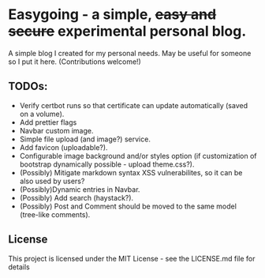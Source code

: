 # Easygoing - a simple, ~~easy and secure~~ experimental personal blog.
A simple blog I created for my personal needs. May be useful for someone so I put it here. (Contributions welcome!)

## TODOs: 
- Verify certbot runs so that certificate can update automatically (saved on a volume).
- Add prettier flags
- Navbar custom image.
- Simple file upload (and image?) service.
- Add favicon (uploadable?).
- Configurable image background and/or styles option (if customization of bootstrap dynamically possible - upload theme.css?).
- (Possibly) Mitigate markdown syntax XSS vulnerabilites, so it can be also used by users?
- (Possibly)Dynamic entries in Navbar.
- (Possibly) Add search (haystack?).
- (Possibly) Post and Comment should be moved to the same model (tree-like comments).

## License
This project is licensed under the MIT License - see the LICENSE.md file for details
